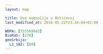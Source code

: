 ```yaml
---
layout: map

title: Dve magnolije u Botićevoj
last_modified_at: 2018-05-22T23:34:04+02:00

WDPA: [555589043]
BioRaS: [270]
geoSrbija:
  L1_182: [89]
---
```

